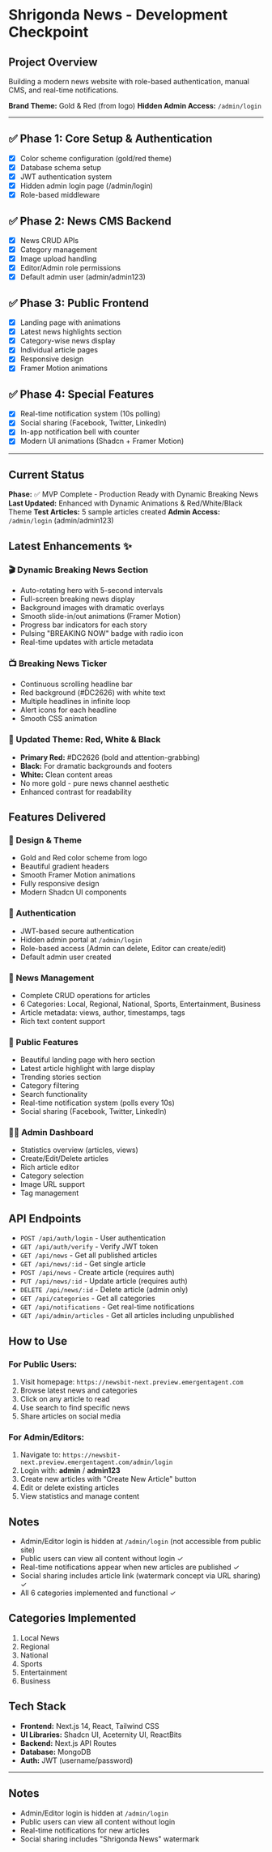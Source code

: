 # Shrigonda News - Development Checkpoint

## Project Overview
Building a modern news website with role-based authentication, manual CMS, and real-time notifications.

**Brand Theme:** Gold & Red (from logo)
**Hidden Admin Access:** `/admin/login`

---

## ✅ Phase 1: Core Setup & Authentication
- [x] Color scheme configuration (gold/red theme)
- [x] Database schema setup
- [x] JWT authentication system
- [x] Hidden admin login page (/admin/login)
- [x] Role-based middleware

## ✅ Phase 2: News CMS Backend
- [x] News CRUD APIs
- [x] Category management
- [x] Image upload handling
- [x] Editor/Admin role permissions
- [x] Default admin user (admin/admin123)

## ✅ Phase 3: Public Frontend
- [x] Landing page with animations
- [x] Latest news highlights section
- [x] Category-wise news display
- [x] Individual article pages
- [x] Responsive design
- [x] Framer Motion animations

## ✅ Phase 4: Special Features
- [x] Real-time notification system (10s polling)
- [x] Social sharing (Facebook, Twitter, LinkedIn)
- [x] In-app notification bell with counter
- [x] Modern UI animations (Shadcn + Framer Motion)

---

## Current Status
**Phase:** ✅ MVP Complete - Production Ready with Dynamic Breaking News
**Last Updated:** Enhanced with Dynamic Animations & Red/White/Black Theme
**Test Articles:** 5 sample articles created
**Admin Access:** `/admin/login` (admin/admin123)

## Latest Enhancements ✨

### 🎬 Dynamic Breaking News Section
- Auto-rotating hero with 5-second intervals
- Full-screen breaking news display
- Background images with dramatic overlays
- Smooth slide-in/out animations (Framer Motion)
- Progress bar indicators for each story
- Pulsing "BREAKING NOW" badge with radio icon
- Real-time updates with article metadata

### 📺 Breaking News Ticker
- Continuous scrolling headline bar
- Red background (#DC2626) with white text
- Multiple headlines in infinite loop
- Alert icons for each headline
- Smooth CSS animation

### 🎨 Updated Theme: Red, White & Black
- **Primary Red:** #DC2626 (bold and attention-grabbing)
- **Black:** For dramatic backgrounds and footers
- **White:** Clean content areas
- No more gold - pure news channel aesthetic
- Enhanced contrast for readability

## Features Delivered

### 🎨 Design & Theme
- Gold and Red color scheme from logo
- Beautiful gradient headers
- Smooth Framer Motion animations
- Fully responsive design
- Modern Shadcn UI components

### 🔐 Authentication
- JWT-based secure authentication
- Hidden admin portal at `/admin/login`
- Role-based access (Admin can delete, Editor can create/edit)
- Default admin user created

### 📰 News Management
- Complete CRUD operations for articles
- 6 Categories: Local, Regional, National, Sports, Entertainment, Business
- Article metadata: views, author, timestamps, tags
- Rich text content support

### 🚀 Public Features
- Beautiful landing page with hero section
- Latest article highlight with large display
- Trending stories section
- Category filtering
- Search functionality
- Real-time notification system (polls every 10s)
- Social sharing (Facebook, Twitter, LinkedIn)

### 👨‍💼 Admin Dashboard
- Statistics overview (articles, views)
- Create/Edit/Delete articles
- Rich article editor
- Category selection
- Image URL support
- Tag management

## API Endpoints
- `POST /api/auth/login` - User authentication
- `GET /api/auth/verify` - Verify JWT token
- `GET /api/news` - Get all published articles
- `GET /api/news/:id` - Get single article
- `POST /api/news` - Create article (requires auth)
- `PUT /api/news/:id` - Update article (requires auth)
- `DELETE /api/news/:id` - Delete article (admin only)
- `GET /api/categories` - Get all categories
- `GET /api/notifications` - Get real-time notifications
- `GET /api/admin/articles` - Get all articles including unpublished

## How to Use

### For Public Users:
1. Visit homepage: `https://newsbit-next.preview.emergentagent.com`
2. Browse latest news and categories
3. Click on any article to read
4. Use search to find specific news
5. Share articles on social media

### For Admin/Editors:
1. Navigate to: `https://newsbit-next.preview.emergentagent.com/admin/login`
2. Login with: **admin** / **admin123**
3. Create new articles with "Create New Article" button
4. Edit or delete existing articles
5. View statistics and manage content

## Notes
- Admin/Editor login is hidden at `/admin/login` (not accessible from public site)
- Public users can view all content without login ✓
- Real-time notifications appear when new articles are published ✓
- Social sharing includes article link (watermark concept via URL sharing) ✓
- All 6 categories implemented and functional ✓

## Categories Implemented
1. Local News
2. Regional
3. National
4. Sports
5. Entertainment
6. Business

## Tech Stack
- **Frontend:** Next.js 14, React, Tailwind CSS
- **UI Libraries:** Shadcn UI, Aceternity UI, ReactBits
- **Backend:** Next.js API Routes
- **Database:** MongoDB
- **Auth:** JWT (username/password)

---

## Notes
- Admin/Editor login is hidden at `/admin/login`
- Public users can view all content without login
- Real-time notifications for new articles
- Social sharing includes "Shrigonda News" watermark

